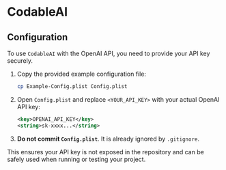 # CodableAI

## Configuration

To use `CodableAI` with the OpenAI API, you need to provide your API key securely.

1. Copy the provided example configuration file:

   ```bash
   cp Example-Config.plist Config.plist
   ```

2. Open `Config.plist` and replace `<YOUR_API_KEY>` with your actual OpenAI API key:

   ```xml
   <key>OPENAI_API_KEY</key>
   <string>sk-xxxx...</string>
   ```

3. **Do not commit `Config.plist`**. It is already ignored by `.gitignore`.

This ensures your API key is not exposed in the repository and can be safely used when running or testing your project.
